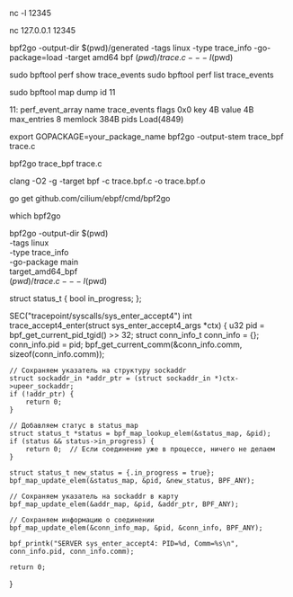 nc -l 12345

nc 127.0.0.1 12345



bpf2go -output-dir $(pwd)/generated -tags linux -type trace_info -go-package=load -target amd64 bpf $(pwd)/trace.c -- -I$(pwd)


sudo bpftool perf show  trace_events
sudo bpftool perf list  trace_events

sudo bpftool map dump id 11




11: perf_event_array  name trace_events  flags 0x0
        key 4B  value 4B  max_entries 8  memlock 384B
        pids Load(4849)


export GOPACKAGE=your_package_name
bpf2go -output-stem trace_bpf trace.c

bpf2go trace_bpf trace.c



clang -O2 -g -target bpf -c trace.bpf.c -o trace.bpf.o

go get github.com/cilium/ebpf/cmd/bpf2go

which bpf2go


bpf2go -output-dir $(pwd) \
  -tags linux \
  -type trace_info \
  -go-package main \
  target_amd64_bpf \
  $(pwd)/trace.c -- -I$(pwd)


  struct status_t {
    bool in_progress;
};

SEC("tracepoint/syscalls/sys_enter_accept4")
int trace_accept4_enter(struct sys_enter_accept4_args *ctx) {
    u32 pid = bpf_get_current_pid_tgid() >> 32;
    struct conn_info_t conn_info = {};
    conn_info.pid = pid;
    bpf_get_current_comm(&conn_info.comm, sizeof(conn_info.comm));

    // Сохраняем указатель на структуру sockaddr
    struct sockaddr_in *addr_ptr = (struct sockaddr_in *)ctx->upeer_sockaddr;
    if (!addr_ptr) {
        return 0;
    }

    // Добавляем статус в status_map
    struct status_t *status = bpf_map_lookup_elem(&status_map, &pid);
    if (status && status->in_progress) {
        return 0;  // Если соединение уже в процессе, ничего не делаем
    }

    struct status_t new_status = {.in_progress = true};
    bpf_map_update_elem(&status_map, &pid, &new_status, BPF_ANY);

    // Сохраняем указатель на sockaddr в карту
    bpf_map_update_elem(&addr_map, &pid, &addr_ptr, BPF_ANY);

    // Сохраняем информацию о соединении
    bpf_map_update_elem(&conn_info_map, &pid, &conn_info, BPF_ANY);

    bpf_printk("SERVER sys_enter_accept4: PID=%d, Comm=%s\n", conn_info.pid, conn_info.comm);

    return 0;
}
